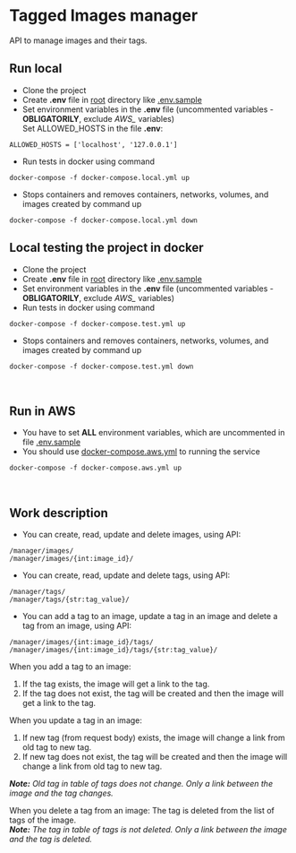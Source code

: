 # Tagged Images manager

API to manage images and their tags.  

## Run local

* Clone the project  
* Create **.env** file in [root](https://github.com/Volkova-Natalia/django_tagged_images_manager/) directory like [.env.sample](https://github.com/Volkova-Natalia/django_tagged_images_manager/blob/master/.env.sample)  
* Set environment variables in the **.env** file (uncommented variables - **OBLIGATORILY**, exclude *AWS_* variables)  
Set ALLOWED_HOSTS in the file **.env**:
```
ALLOWED_HOSTS = ['localhost', '127.0.0.1']
```
* Run tests in docker using command  
```
docker-compose -f docker-compose.local.yml up
```  
* Stops containers and removes containers, networks, volumes, and images created by command up  
```
docker-compose -f docker-compose.local.yml down
```  

## Local testing the project in docker

* Clone the project  
* Create **.env** file in [root](https://github.com/Volkova-Natalia/django_tagged_images_manager/) directory like [.env.sample](https://github.com/Volkova-Natalia/django_tagged_images_manager/blob/master/.env.sample)  
* Set environment variables in the **.env** file (uncommented variables - **OBLIGATORILY**, exclude *AWS_* variables)  
* Run tests in docker using command  
```
docker-compose -f docker-compose.test.yml up
```  
* Stops containers and removes containers, networks, volumes, and images created by command up  
```
docker-compose -f docker-compose.test.yml down
```  

<br>

## Run in AWS

* You have to set **ALL** environment variables, which are uncommented in file [.env.sample](https://github.com/Volkova-Natalia/django_tagged_images_manager/blob/master/.env.sample)  
* You should use [docker-compose.aws.yml](https://github.com/Volkova-Natalia/django_tagged_images_manager/blob/master/docker-compose.aws.yml) to running the service  
```
docker-compose -f docker-compose.aws.yml up
```  

<br>

## Work description

* You can create, read, update and delete images, using API:  
```
/manager/images/
/manager/images/{int:image_id}/
```  

* You can create, read, update and delete tags, using API:  
```
/manager/tags/
/manager/tags/{str:tag_value}/
```  

* You can add a tag to an image, update a tag in an image and delete a tag from an image, using API:  
```
/manager/images/{int:image_id}/tags/
/manager/images/{int:image_id}/tags/{str:tag_value}/
```  


When you add a tag to an image:
1. If the tag exists, the image will get a link to the tag.  
1. If the tag does not exist, the tag will be created and then the image will get a link to the tag.  

When you update a tag in an image:
1. If new tag (from request body) exists, the image will change a link from old tag to new tag.  
1. If new tag does not exist, the tag will be created and then the image will change a link from old tag to new tag.  

***Note:** Old tag in table of tags does not change. Only a link between the image and the tag changes.*  

When you delete a tag from an image:
The tag is deleted from the list of tags of the image.  
***Note:** The tag in table of tags is not deleted. Only a link between the image and the tag is deleted.*  

